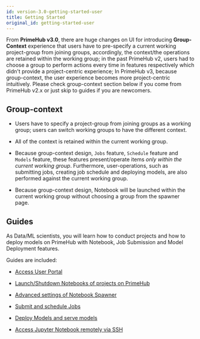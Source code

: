 ```yaml
---
id: version-3.0-getting-started-user
title: Getting Started
original_id: getting-started-user
---
```


From **PrimeHub v3.0**, there are huge changes on UI for introducing **Group-Context** experience that users have to pre-specify a current working project-group from joining groups, accordingly, the context/the operations are retained within the working group; in the past PrimeHub v2, users had to choose a group to perform actions every time in features respectively which didn't provide a project-centric experience; In PrimeHub v3, because group-context, the user experience becomes more project-centric intuitively. Please check group-context section below if you come from PrimeHub v2.x or just skip to guides if you are newcomers.

## Group-context

+ Users have to specify a project-group from joining groups as a working group; users can switch working groups to have the different context.

+ All of the context is retained within the current working group.

+ Because group-context design, `Jobs` feature, `Schedule` feature and `Models` feature, these features present/operate items *only within the current working group*. Furthermore, user-operations, such as submitting jobs, creating job schedule and deploying models, are also performed against the current working group.

+ Because group-context design, Notebook will be launched within the current working group without choosing a group from the spawner page.

## Guides

As Data/ML scientists, you will learn how to conduct projects and how to deploy models on PrimeHub with Notebook, Job Submission and Model Deployment features.

Guides are included:

+ [Access User Portal](quickstart/login-portal-user.md)

+ [Launch/Shutdown Notebooks of projects on PrimeHub](quickstart/launch-project)

+ [Advanced settings of Notebook Spawner](user-advanced-setting)
  
+ [Submit and schedule Jobs](job-submission-feature)

+ [Deploy Models and serve models](model-deployment-feature)

+ [Access Jupyter Notebook remotely via SSH](guide_manual/ssh-config)